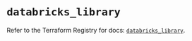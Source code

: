 # `databricks_library`

Refer to the Terraform Registry for docs: [`databricks_library`](https://registry.terraform.io/providers/databricks/databricks/1.36.3/docs/resources/library).

